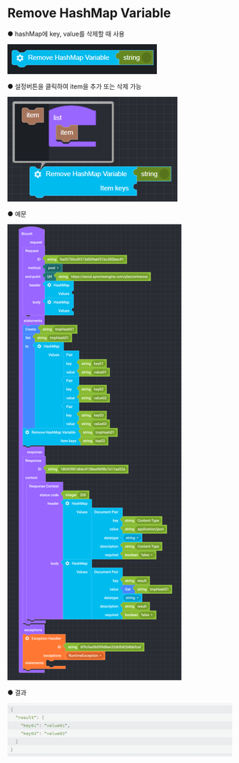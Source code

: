 # Remove HashMap Variable

● hashMap에 key, value를 삭제할 때 사용

![](../../.gitbook/assets/image%20%289%29.png)

● 설정버튼을 클릭하여 item을 추가 또는 삭제 가능

![](../../.gitbook/assets/image%20%288%29.png)

● 예문

![](../../.gitbook/assets/image%20%283%29.png)

● 결과

![](../../.gitbook/assets/image%20%2815%29.png)

